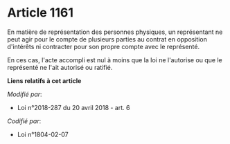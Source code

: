 # Article 1161

En matière de représentation des personnes physiques, un représentant ne peut agir pour le compte de plusieurs parties au
contrat en opposition d'intérêts ni contracter pour son propre compte avec le représenté.

En ces cas, l'acte accompli est nul à moins que la loi ne l'autorise ou que le représenté ne l'ait autorisé ou ratifié.

**Liens relatifs à cet article**

_Modifié par_:

  - Loi n°2018-287 du 20 avril 2018 - art. 6

_Codifié par_:

  - Loi n°1804-02-07
